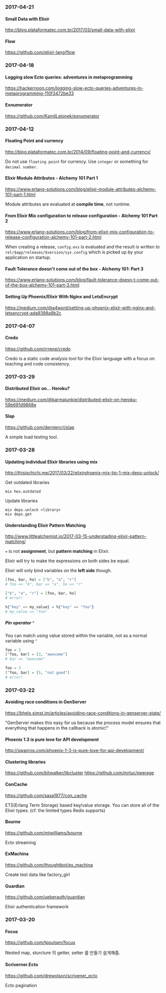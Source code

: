 ### 2017-04-21

#### Small Data with Elixir

http://blog.plataformatec.com.br/2017/03/small-data-with-elixir

#### Flow

https://github.com/elixir-lang/flow


### 2017-04-18

#### Logging slow Ecto queries: adventures in metaprogramming

https://hackernoon.com/logging-slow-ecto-queries-adventures-in-metaprogramming-110f3472be33

#### Exnumerator

https://github.com/KamilLelonek/exnumerator


### 2017-04-12

#### Floating Point and currency

http://blog.plataformatec.com.br/2014/09/floating-point-and-currency/

Do not use `floating point` for currency. Use `integer` or something for `decimal number`.

#### Elixir Module Attributes - Alchemy 101 Part 1

https://www.erlang-solutions.com/blog/elixir-module-attributes-alchemy-101-part-1.html

Module attributes are evaluated at **compile time**, not runtime.

#### From Elixir Mix configuration to release configuration - Alchemy 101 Part 2

https://www.erlang-solutions.com/blog/from-elixir-mix-configuration-to-release-configuration-alchemy-101-part-2.html

When creating a release, `config.exs` is evaluated and the result is written to `rel/$app/releases/$version/sys.config` which is picked up by your application on startup.

#### Fault Tolerance doesn't come out of the box - Alchemy 101: Part 3

https://www.erlang-solutions.com/blog/fault-tolerance-doesn-t-come-out-of-the-box-alchemy-101-part-3.html

#### Setting Up Phoenix/Elixir With Nginx and LetsEncrypt

https://medium.com/@a4word/setting-up-phoenix-elixir-with-nginx-and-letsencrypt-ada9398a9b2c


### 2017-04-07

#### Credo

https://github.com/rrrene/credo

Credo is a static code analysis tool for the Elixir language with a focus on teaching and code consistency.


### 2017-03-29

#### Distributed Elixir on… Heroku?

https://medium.com/@karmajunkie/distributed-elixir-on-heroku-59b691d9868e

#### Slap

https://github.com/derniercri/slap

A simple load testing tool.


### 2017-03-28

#### Updating individual Elixir libraries using mix

http://thisischichi.me/2017/03/22/elixirphoenix-mix-tip-1-mix-deps-unlock/

Get outdated libraries
```
mix hex.outdated
```

Update libraries
```
mix deps.unlock <library>
mix deps.get
```

#### Understanding Elixir Pattern Matching

http://www.littlealchemist.io/2017-03-15-understading-elixir-pattern-matching/

`=` is not **assignment**, but **pattern matching** in Elixir.

Elixir will try to make the expressions on both sides be equal.

Elixir will only bind variables on the **left side** though.

```elixir
[foo, bar, ho] = ["b", "a", "r"]
# foo => "b", bar => "a", ho => "r"

["b", "a", "r"] = [foo, bar, ho]
# error!

%{"key" => my_value} = %{"key" => "foo"}
# my_value => "foo"
```

##### Pin operator `^`

You can match using value stored within the variable, not as a normal variable using `^`

```elixir
foo = 3
[^foo, bar] = [3, "awesome"]
# bar => "awesome"

foo = 3
[^foo, bar] = [5, "not good"]
# error!
```


### 2017-03-22

#### Avoiding race conditions in GenServer

https://bhelx.simst.im/articles/avoiding-race-conditions-in-genserver-state/

"GenServer makes this easy for us because the process model ensures that everything that happens in the callback is atomic!"

#### Phoenix 1.3 is pure love for API development

http://swanros.com/phoenix-1-3-is-pure-love-for-api-development/

#### Clustering libraries

https://github.com/bitwalker/libcluster
https://github.com/mrluc/peerage

#### ConCache

https://github.com/sasa1977/con_cache

ETS(Erlang Term Storage) based key/value storage.
You can store all of the Elixir types. (cf. the limited types Redis supports)

#### Bourne

https://github.com/mtwilliams/bourne

Ecto streaming

#### ExMachina

https://github.com/thoughtbot/ex_machina

Create test data like factory_girl

#### Guardian

https://github.com/ueberauth/guardian

Elixir authentication framework


### 2017-03-20

#### Focus

https://github.com/tpoulsen/focus

Nested map, sturcture 의 getter, setter 를 만들기 쉽게해줌.

#### Scriverner.Ecto

https://github.com/drewolson/scrivener_ecto

Ecto pagination
